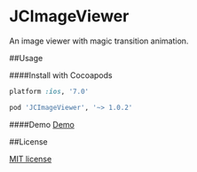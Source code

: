 # JCImageViewer
An image viewer with magic transition animation.


##Usage

####Install with Cocoapods

```ruby
platform :ios, '7.0'

pod 'JCImageViewer', '~> 1.0.2'
```
####Demo
[Demo](Demo)

##License

[MIT license](LICENSE)
